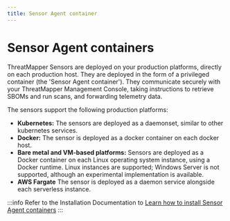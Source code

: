 ```yaml
---
title: Sensor Agent container
---
```


# Sensor Agent containers

ThreatMapper Sensors are deployed on your production platforms, directly on each production host.  They are deployed in the form of a privileged container (the 'Sensor Agent container'). They communicate securely with your ThreatMapper Management Console, taking instructions to retrieve SBOMs and run scans, and forwarding telemetry data.

The sensors support the following production platforms:

* **Kubernetes:** The sensors are deployed as a daemonset, similar to other kubernetes services.
* **Docker:** The sensor is deployed as a docker container on each docker host.
* **Bare metal and VM-based platforms:** Sensors are deployed as a Docker container on each Linux operating system instance, using a Docker runtime. Linux instances are supported; Windows Server is not supported, although an experimental implementation is available.
* **AWS Fargate** The sensor is deployed as a daemon service alongside each serverless instance.

:::info
Refer to the Installation Documentation to [Learn how to install Sensor Agent containers](/docs/sensors)
:::